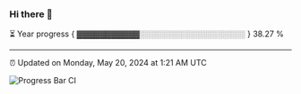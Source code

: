 ### Hi there 👋

⏳ Year progress { ▓▓▓▓▓▓▓▓▓▓▓░░░░░░░░░░░░░░░░░░░ } 38.27 %

---

⏰ Updated on Monday, May 20, 2024 at 1:21 AM UTC

![Progress Bar CI](https://github.com/arthurbuhl/arthurbuhl/workflows/Progress%20Bar%20CI/badge.svg)
